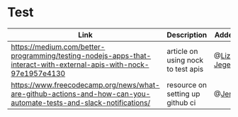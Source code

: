 # Test

| Link | Description | Added by |
| ---- | ----------- | -------- |
| https://medium.com/better-programming/testing-nodejs-apps-that-interact-with-external-apis-with-nock-97e1957e4130 | article on using nock to test apis | @[Liz Jegede](github.com/Lizzy-j) |
| https://www.freecodecamp.org/news/what-are-github-actions-and-how-can-you-automate-tests-and-slack-notifications/ | resource on setting up github ci | @[Jennifer](https://github.com/jenndroid) 
 